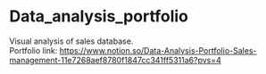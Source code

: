 # Data_analysis_portfolio
Visual analysis of sales database. <br>
Portfolio link: https://www.notion.so/Data-Analysis-Portfolio-Sales-management-11e7268aef8780f1847cc341ff5311a6?pvs=4 
